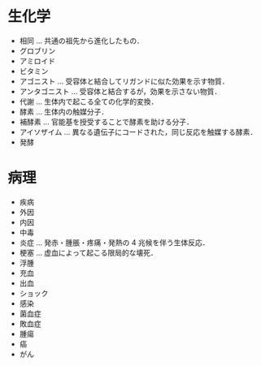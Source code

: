 # 生化学
- 相同 … 共通の祖先から進化したもの．
- グロブリン
- アミロイド
- ビタミン
- アゴニスト … 受容体と結合してリガンドに似た効果を示す物質．
- アンタゴニスト … 受容体と結合するが，効果を示さない物質．
- 代謝 … 生体内で起こる全ての化学的変換．
- 酵素 … 生体内の触媒分子．
- 補酵素 … 官能基を授受することで酵素を助ける分子．
- アイソザイム … 異なる遺伝子にコードされた，同じ反応を触媒する酵素．
- 発酵
# 病理
- 疾病
- 外因
- 内因
- 中毒
- 炎症 … 発赤・腫脹・疼痛・発熱の 4 兆候を伴う生体反応．
- 梗塞 … 虚血によって起こる限局的な壊死．
- 浮腫
- 充血
- 出血
- ショック
- 感染
- 菌血症
- 敗血症
- 腫瘍
- 癌
- がん